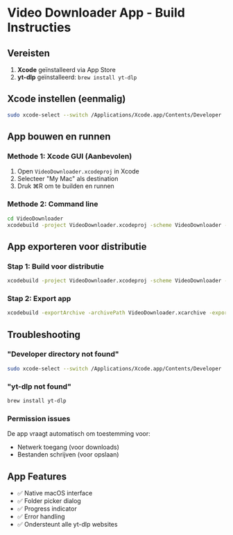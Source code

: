 # Video Downloader App - Build Instructies

## Vereisten
1. **Xcode** geïnstalleerd via App Store
2. **yt-dlp** geïnstalleerd: `brew install yt-dlp`

## Xcode instellen (eenmalig)
```bash
sudo xcode-select --switch /Applications/Xcode.app/Contents/Developer
```

## App bouwen en runnen

### Methode 1: Xcode GUI (Aanbevolen)
1. Open `VideoDownloader.xcodeproj` in Xcode
2. Selecteer "My Mac" als destination
3. Druk ⌘R om te builden en runnen

### Methode 2: Command line
```bash
cd VideoDownloader
xcodebuild -project VideoDownloader.xcodeproj -scheme VideoDownloader -configuration Release build
```

## App exporteren voor distributie

### Stap 1: Build voor distributie
```bash
xcodebuild -project VideoDownloader.xcodeproj -scheme VideoDownloader -configuration Release -archivePath VideoDownloader.xcarchive archive
```

### Stap 2: Export app
```bash
xcodebuild -exportArchive -archivePath VideoDownloader.xcarchive -exportPath ./Export -exportOptionsPlist ExportOptions.plist
```

## Troubleshooting

### "Developer directory not found"
```bash
sudo xcode-select --switch /Applications/Xcode.app/Contents/Developer
```

### "yt-dlp not found"
```bash
brew install yt-dlp
```

### Permission issues
De app vraagt automatisch om toestemming voor:
- Netwerk toegang (voor downloads)
- Bestanden schrijven (voor opslaan)

## App Features
- ✅ Native macOS interface
- ✅ Folder picker dialog
- ✅ Progress indicator
- ✅ Error handling
- ✅ Ondersteunt alle yt-dlp websites